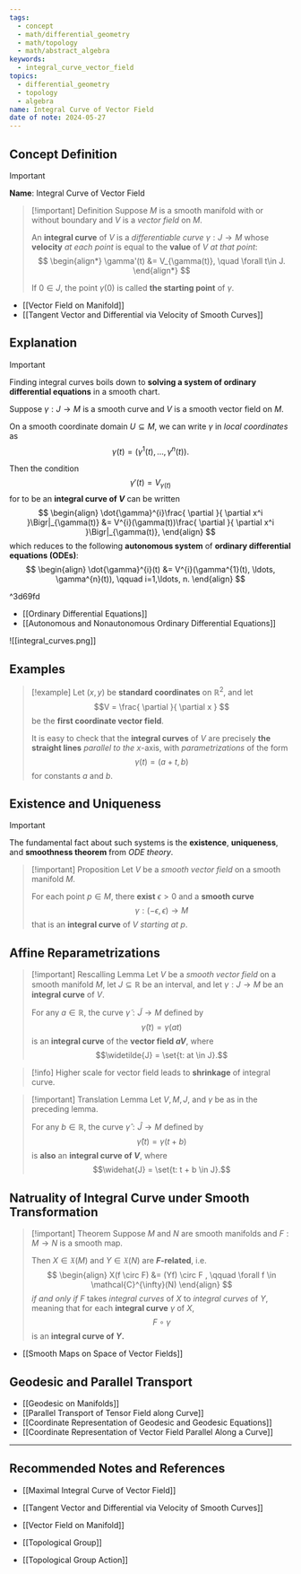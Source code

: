 ```yaml
---
tags:
  - concept
  - math/differential_geometry
  - math/topology
  - math/abstract_algebra
keywords:
  - integral_curve_vector_field
topics:
  - differential_geometry
  - topology
  - algebra
name: Integral Curve of Vector Field
date of note: 2024-05-27
---
```


## Concept Definition

>[!important]
>**Name**:  Integral Curve of Vector Field


>[!important] Definition
> Suppose $M$ is a smooth manifold with or without boundary and $V$ is a *vector field* on $M$.  
> 
> An **integral curve** of $V$ is a *differentiable curve* $\gamma: J \rightarrow M$ whose **velocity** *at each point* is equal to the **value** of $V$ *at that point*:
> $$
>  \begin{align*}
>  \gamma'(t) &= V_{\gamma(t)}, \quad \forall t\in J.
>  \end{align*}
>$$   
>
>If $0 \in J$, the point $\gamma(0)$ is called **the starting point** of $\gamma$.

- [[Vector Field on Manifold]]
- [[Tangent Vector and Differential via Velocity of Smooth Curves]]



## Explanation

>[!important]
>Finding integral curves boils down to **solving a system of ordinary differential equations** in a smooth chart.  
>
>Suppose $\gamma: J \rightarrow M$ is a smooth curve and $V$ is a smooth vector field on $M$. 
>
>On a smooth coordinate domain $U \subseteq M$, we can write $\gamma$ in *local coordinates* as $$\gamma(t) = (\gamma^{1}(t), \ldots, \gamma^{n}(t)).$$ 
>
>Then the condition $$\gamma'(t) =  V_{\gamma(t)}$$ for to be an **integral curve of $V$** can be written
>$$
> \begin{align}
> \dot{\gamma}^{i}\frac{ \partial  }{ \partial x^i }\Bigr|_{\gamma(t)} &= V^{i}(\gamma(t))\frac{ \partial  }{ \partial x^i }\Bigr|_{\gamma(t)}, 
> \end{align}
>$$ 
> which reduces to the following **autonomous system** of **ordinary differential equations (ODEs)**:
>$$ 
> \begin{align}
> \dot{\gamma}^{i}(t) &= V^{i}(\gamma^{1}(t), \ldots, \gamma^{n}(t)), \qquad i=1,\ldots, n.
> \end{align}
>$$ 

^3d69fd

- [[Ordinary Differential Equations]]
- [[Autonomous and Nonautonomous Ordinary Differential Equations]]

![[integral_curves.png]]


## Examples

>[!example]
>Let $(x, y)$ be **standard coordinates** on $\mathbb{R}^2$, and let $$V = \frac{ \partial  }{ \partial x } $$ be the **first coordinate vector field**. 
>
>It is easy to check that the **integral curves** of $V$ are precisely **the straight lines** *parallel to the* $x$-axis, with *parametrizations* of the form $$\gamma(t) = (a + t, b)$$ for constants $a$ and $b$.


## Existence and Uniqueness

>[!important]
> The fundamental fact about such systems is the **existence**, **uniqueness**, and **smoothness theorem** from *ODE theory*.


> [!important] Proposition
> Let $V$ be a *smooth vector field* on a smooth manifold $M$. 
> 
> For each point $p \in M$, there **exist** $\epsilon > 0$ and a **smooth curve** $$\gamma: (-\epsilon, \epsilon) \rightarrow M$$ that is an **integral curve** of $V$ *starting at* $p$.
>

## Affine Reparametrizations

>[!important] Rescalling Lemma
>Let $V$ be a *smooth vector field* on a smooth manifold $M$, let $J \subseteq \mathbb{R}$ be an interval, and let $\gamma: J \rightarrow M$ be an **integral curve** of $V$. 
>
>For any $a \in \mathbb{R}$, the curve $\widetilde{\gamma}: \widetilde{J} \rightarrow M$ defined by $$\widetilde{\gamma}(t) =  \gamma(at)$$ is an **integral curve** of the **vector field $aV$**, where $$\widetilde{J} = \set{t: at \in J}.$$ 

>[!info]
>Higher scale for vector field leads to **shrinkage** of integral curve. 

>[!important] Translation Lemma
>Let $V, M, J$, and $\gamma$ be as in the preceding lemma. 
>
>For any $b \in \mathbb{R}$, the curve $\widehat{\gamma}:  \widehat{J} \rightarrow M$ defined by $$\widehat{\gamma}(t) =  \gamma(t + b)$$ is **also** an **integral curve of $V$**, where $$\widehat{J} = \set{t: t + b \in J}.$$

## Natruality of Integral Curve under Smooth Transformation

>[!important] Theorem
>Suppose $M$ and $N$ are smooth manifolds and $F: M \rightarrow N$ is a smooth map. 
>
>Then $X \in \mathfrak{X}(M)$ and $Y \in \mathfrak{X}(N)$ are **$F$-related**, i.e.
>$$
> \begin{align}
> X(f \circ F) &= (Yf) \circ F , \qquad \forall f \in \mathcal{C}^{\infty}(N)
> \end{align}
>$$ 
> *if and only if* $F$ takes *integral curves* of $X$ to *integral curves* of $Y$, meaning that for each **integral curve** $\gamma$ of $X$,  $$F \circ \gamma$$ is an **integral curve of $Y$.**

- [[Smooth Maps on Space of Vector Fields]]

## Geodesic and Parallel Transport

- [[Geodesic on Manifolds]]
- [[Parallel Transport of Tensor Field along Curve]]
- [[Coordinate Representation of Geodesic and Geodesic Equations]]
- [[Coordinate Representation of Vector Field Parallel Along a Curve]]



-----------
##  Recommended Notes and References


- [[Maximal Integral Curve of Vector Field]]
- [[Tangent Vector and Differential via Velocity of Smooth Curves]]

- [[Vector Field on Manifold]]
- [[Topological Group]]
- [[Topological Group Action]]